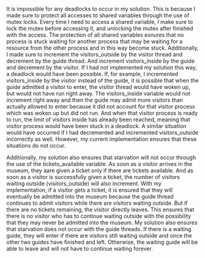 It is impossible for any deadlocks to occur in my solution. This is because I made sure to protect all accesses to shared variables through the use of mutex locks. 
Every time I need to access a shared variable, I make sure to lock the mutex before accessing it, and unlocking the mutex after finished with the access. The 
protection of all shared variables esnures that no process is stuck waiting for another process that may be waiting for a resource from the other process and 
in this way become stuck. Additionally, I made sure to increment the visitors_outside by the visitor thread and decrement by the guide thread. And increment
visitors_inside by the guide and decrement by the visitor. If I had not implemented my solution this way, a deadlock would have been possible. If,
for example, I incremented visitors_inside by the visitor instead of the guide, it is possible that when the guide admitted a visitor to enter, the visitor thread 
would have woken up, but would not have run right away. The visitors_inside variable would not increment right away and then the guide may admit more visitors 
than actually allowed to enter because it did not account for that visitor process which was woken up but did not run. And when that visitor process is ready to run, 
the limit of visitors inside has already been reached, meaning that visitor process would have been stuck in a deadlock. A similar situation would have occurred 
if I had decremented and incremented visitors_outside incorrectly as well. However, my current implementation ensures that these situations do not occur. 

Additionally, my solution also ensures that starvation will not occur through the use of the tickets_available variable. As soon as a visitor arrives in the museum, 
they aare given a ticket only if there are tickets available. And as soon as a visitor is successfully given a ticket, the number of visitors waiting outside
(visitors_outside) will also increment. With my implementation, if a visitor gets a ticket, it is ensured that they will eventually be admitted into the museum 
because the guide thread continues to admit visitors while there are visitors waiting outside. But if there are no tickets remaining, the visitor directly leaves. 
This ensures that there is no visitor who has to continue waiting outside with the possibility that they may never be admitted into the museum. My solution 
also ensures that starvation does not occur with the guide threads. If there is a waiting guide, they will enter if there are visitors still waiting outside and once 
the other two guides have finished and left. Otherwise, the waiting guide will be able to leave and will not have to continue waiting forever. 

